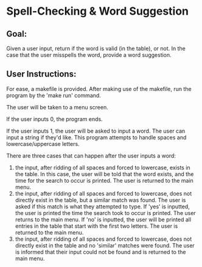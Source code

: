 # Spell-Checking & Word Suggestion

## Goal:
Given a user input, return if the word is valid (in the table), or not. In the case that the user misspells the word, provide a word suggestion.

## User Instructions:
For ease, a makefile is provided. After making use of the makefile, run the program by the 'make run' command.

The user will be taken to a menu screen.

If the user inputs 0, the program ends.

If the user inputs 1, the user will be asked to input a word. The user can input a string if they'd like. This program attempts to handle spaces and lowercase/uppercase letters.

There are three cases that can happen after the user inputs a word:
1) the input, after ridding of all spaces and forced to lowercase, exists in the table. In this case, the user will be told that the word exists, and the time for the search to occur is printed. The user is returned to the main menu.
2) the input, after ridding of all spaces and forced to lowercase, does not directly exist in the table, but a similar match was found. The user is asked if this match is what they attempted to type. If 'yes' is inputted, the user is printed the time the search took to occur is printed. The user returns to the main menu. If 'no' is inputted, the user will be printed all entries in the table that start with the first two letters. The user is returned to the main menu.
3) the input, after ridding of all spaces and forced to lowercase, does not directly exist in the table and no 'similar' matches were found. The user is informed that their input could not be found and is returned to the main menu.
